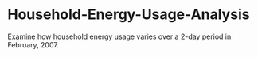 # Household-Energy-Usage-Analysis
Examine how household energy usage varies over a 2-day period in February, 2007. 
